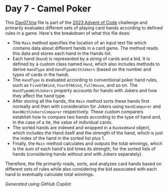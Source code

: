 # Day 7 - Camel Poker

This [Day07.linq](Day07.linq) file is part of the [2023 Advent of Code](https://adventofcode.com/2023) challenge and primarily evaluates different sets of playing card hands according to defined rules in a game. Here's the breakdown of what this file does:

* The `Main` method specifies the location of an input text file which contains data about different hands in a card game. The method reads this data and stores each hand in the Hands list.
* Each hand (`Hand`) is represented by a string of cards and a bid. It is defined by a custom class named `Hand`, which also includes methods to derive `HandType` and `HandTypeWithJokers` (based on the number and types of cards in the hand).
* The `HandType` is evaluated according to conventional poker hand rules, such as `FiveOfAKind`, `FourOfAKind`, `FullHouse`, and so on. The `HandTypeWithJokers` property accounts for hands with Jokers and how they affect the hand type.
* After storing all the hands, the `Main` method sorts these hands first normally and then with consideration for Jokers using `HandComparer` and `HandWithJokersComparer` respectively. These custom comparers establish how to compare two hands according to the type of hand and, in the case of a tie, the value of individual cards.
* The sorted hands are indexed and wrapped in a `RankedHand` object, which includes the Hand itself and the strength of the hand, which is just the index of the hand in the sorted list plus 1.
* Finally, the `Main` method calculates and outputs the total winnings, which is the sum of each hand's bid times its strength, for the sorted lists of hands (considering hands without and with Jokers separately).

Therefore, the file primarily reads, sorts, and analyzes card hands based on different sets of rules while also considering the bid associated with each hand to eventually calculate total winnings.

*Generated using GitHub Copilot*
